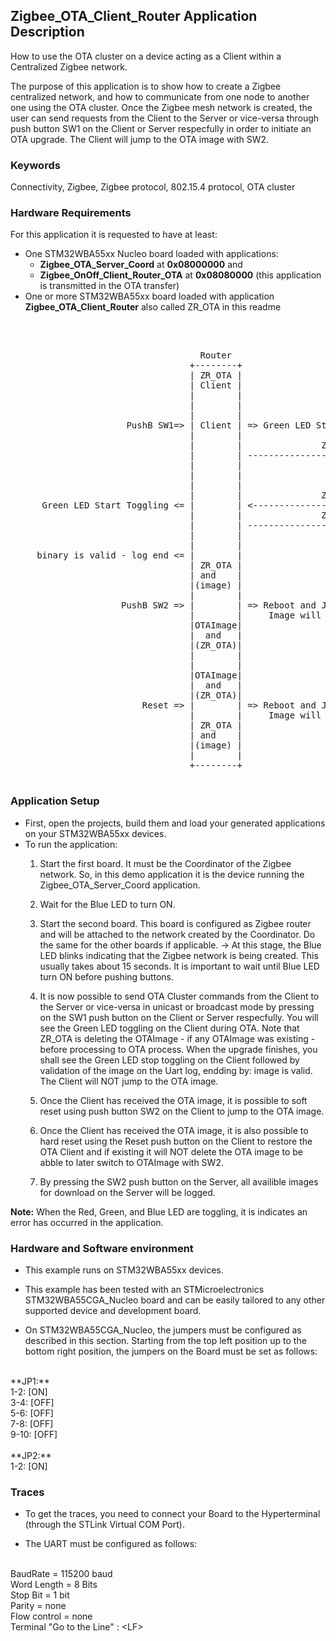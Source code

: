 ## __Zigbee_OTA_Client_Router Application Description__

How to use the OTA cluster on a device acting as a Client within a Centralized Zigbee network.

The purpose of this application is to show how to create a Zigbee centralized network, and how to communicate from one node to another one using the OTA cluster. Once the Zigbee mesh network is created, the user can send requests from the Client to the Server or vice-versa through push button SW1 on the Client or Server respecfully in order to initiate an OTA upgrade. The Client will jump to the OTA image with SW2.

### __Keywords__

Connectivity, Zigbee, Zigbee protocol, 802.15.4 protocol, OTA cluster

### __Hardware Requirements__

For this application it is requested to have at least:

* One STM32WBA55xx Nucleo board loaded with applications:
  * **Zigbee_OTA_Server_Coord** at **0x08000000** and 
  * **Zigbee_OnOff_Client_Router_OTA** at **0x08080000** (this application is transmitted in the OTA transfer)
* One or more STM32WBA55xx board loaded with application **Zigbee_OTA_Client_Router** also called ZR_OTA in this readme
</br>

<pre>

                                    Router                                                               Coord.
                                  +--------+                                                           +--------+
                                  | ZR_OTA |                                                           |        |
                                  | Client |                                                           | OTA    |
                                  |        |                                                           | Server |
                                  |        |                                               Push SW2 =&gt; |        | =&gt; Print Available Images for OTA Transfer
                                  |        |                                                           |        |
                      PushB SW1=> | Client | => Green LED Start Toggling                               |        |
                                  |        |                                                           |        |
                                  |        |               ZbZclOtaClientQueryNextImageReq             |        |
                                  |        | --------------------------------------------------------> |        |
                                  |        |                                                           |        |
                                  |        |                                    Start OTA Procedure <= |        |
                                  |        |                                                           |        |
                                  |        |               ZbZclOtaServerImageNotifyReq                |        |
      Green LED Start Toggling <= |        | <-------------------------------------------------------- |        |
                                  |        |               ZbZclOtaClientQueryNextImageReq             |        |
                                  |        | --------------------------------------------------------> |        |
                                  |        |                                                           |        |
                                  |        |                           OTA OnGoing till OTA Upgrade <= |        |
     binary is valid - log end <= |        |                    (Section 11.12 OTA Upgrade Diagram)    |        |
                                  | ZR_OTA |                                                           |        |
                                  | and    |                                                           |        |
                                  |(image) |                                                           |        |
                                  |        |                                                           |        |
                     PushB SW2 => |        | => Reboot and Jump to OTA Image                           |        |
                                  |        |     Image will connect if Coord get reset        Reset => |        | => Allow OTAImage (OnOff Router) to connect
                                  |OTAImage|                                                           |        |
                                  |  and   |                                                           |        |
                                  |(ZR_OTA)|                                                           |        |
                                  |        |                                                           |        |
                                  |        |                                                           |        |
                                  |OTAImage|                                                           |        |
                                  |  and   |                                                           |        |
                                  |(ZR_OTA)|                                                           |        |
                         Reset => |        | => Reboot and Jump to ZR_OTA                              |        |
                                  |        |     Image will connect if Coord get reset        Reset => |        | =>; Allow ZR_OTA to connect
                                  | ZR_OTA |                                                           |        |
                                  | and    |                                                           |        |
                                  |(image) |                                                           |        |
                                  |        |                                                           |        |
                                  +--------+                                                           +--------+
                                  
</pre> 

### __Application Setup__

* First, open the projects, build them and load your generated applications on your STM32WBA55xx devices.
* To run the application:
    1. Start the first board. It must be the Coordinator of the Zigbee network. So, in this demo application it is the device running the Zigbee_OTA_Server_Coord application.

    2. Wait for the Blue LED to turn ON.

    3. Start the second board. This board is configured as Zigbee router and will be attached to the network created by the Coordinator. Do the same for the other boards if applicable.
&rarr; At this stage, the Blue LED blinks indicating that the Zigbee network is being created. This usually takes about 15 seconds. It is important to wait until Blue LED turn ON before pushing buttons.

    4. It is now possible to send OTA Cluster commands from the Client to the Server or vice-versa in unicast or broadcast mode by pressing on the SW1 push button on the Client or Server respecfully. You will see the Green LED toggling on the Client during OTA. Note that ZR_OTA is deleting the OTAImage - if any OTAImage was existing - before processing to OTA process. When the upgrade finishes, you shall see the Green LED stop toggling on the Client followed by validation of the image on the Uart log, endding by: image is valid. The Client will NOT jump to the OTA image.
    
    5. Once the Client has received the OTA image, it is possible to soft reset using push button SW2 on the Client to jump to the OTA image. 

    6. Once the Client has received the OTA image, it is also possible to hard reset using the Reset push button on the Client to restore the OTA Client and if existing it will NOT delete the OTA image to be abble to later switch to OTAImage with SW2.
    
    7. By pressing the SW2 push button on the Server, all availible images for download on the Server will be logged.

**Note:** When the Red, Green, and Blue LED are toggling, it is indicates an error has occurred in the application.

### __Hardware and Software environment__

* This example runs on STM32WBA55xx devices.

* This example has been tested with an STMicroelectronics STM32WBA55CGA_Nucleo board and can be easily tailored to any other supported device and development board.

* On STM32WBA55CGA_Nucleo, the jumpers must be configured as described in this section. Starting from the top left position up to the bottom right position, the jumpers on the Board must be set as follows:
<br>
**JP1:**</br>
1-2:  [ON]</br>
3-4:  [OFF]</br>
5-6:  [OFF]</br>
7-8:  [OFF]</br>
9-10: [OFF]</br>
<br>
**JP2:**</br>
1-2:  [ON]

### __Traces__

* To get the traces, you need to connect your Board to the Hyperterminal (through the STLink Virtual COM Port).

* The UART must be configured as follows:
<br>
BaudRate       = 115200 baud</br>
Word Length    = 8 Bits</br>
Stop Bit       = 1 bit</br>
Parity         = none</br>
Flow control   = none</br>
Terminal   "Go to the Line" : &lt;LF&gt;
